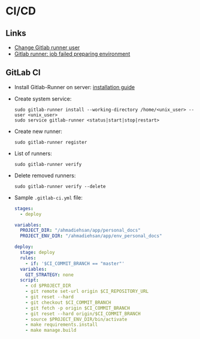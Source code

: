 # CI/CD

## Links

- [Change Gitlab runner user](https://stackoverflow.com/questions/37187899/change-gitlab-ci-runner-user/40703269#40703269)
- [Gitlab runner: job failed preparing environment](https://stackoverflow.com/questions/63154881/the-runner-of-type-shell-dont-work-job-failed-system-failure-preparing-envi/66285094#66285094)

## GitLab CI

- Install Gitlab-Runner on server: [installation guide](https://docs.gitlab.com/runner/install/#containers)
- Create system service:

  ```shell
  sudo gitlab-runner install --working-directory /home/<unix_user> --user <unix_user>
  sudo service gitlab-runner <status|start|stop|restart>
  ```

- Create new runner:

  ```shell
  sudo gitlab-runner register
  ```

- List of runners:

  ```shell
  sudo gitlab-runner verify
  ```

- Delete removed runners:

  ```shell
  sudo gitlab-runner verify --delete
  ```

- Sample `.gitlab-ci.yml` file:

  ```yaml
  stages:
    - deploy

  variables:
    PROJECT_DIR: "/ahmadiehsan/app/personal_docs"
    PROJECT_ENV_DIR: "/ahmadiehsan/app/env_personal_docs"

  deploy:
    stage: deploy
    rules:
      - if: '$CI_COMMIT_BRANCH == "master"'
    variables:
      GIT_STRATEGY: none
    script:
      - cd $PROJECT_DIR
      - git remote set-url origin $CI_REPOSITORY_URL
      - git reset --hard
      - git checkout $CI_COMMIT_BRANCH
      - git fetch -p origin $CI_COMMIT_BRANCH
      - git reset --hard origin/$CI_COMMIT_BRANCH
      - source $PROJECT_ENV_DIR/bin/activate
      - make requirements.install
      - make manage.build
  ```
